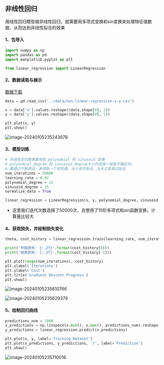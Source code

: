 ## 非线性回归

用线性回归模型做非线性回归，就需要用多项式变换和sin变换来处理特征值数据，从而达到非线性拟合的效果

#### 1、包导入

```python
import numpy as np
import pandas as pd
import matplotlib.pyplot as plt

from linear_regression import LinearRegression
```

#### 2、数据读取与展示

[数据下载](https://github.com/monarch-beluga/Study-Code/blob/master/Python/MachineLearning/data/non-linear-regression-x-y.csv)

```python
data = pd.read_csv('../data/non-linear-regression-x-y.csv')

x = data['x'].values.reshape((data.shape[0], 1))
y = data['y'].values.reshape((data.shape[0], 1))

plt.plot(x, y)
plt.show()
```

![image-20240105235243678](https://img2023.cnblogs.com/blog/2213660/202401/2213660-20240105235245750-1092508151.png)

#### 3、模型训练

```python
# 非线性回归就需要用到 polynomial 和 sinusoid 变换
# polynomial_degree 和 sinusoid_degree大小的选择一般是不确定的，
# 要通过不断调试，来得到一个好的值，太小会欠拟合，太大又容易过拟合
num_iterations = 50000
learning_rate = 0.02
polynomial_degree = 15
sinusoid_degree = 15
normalize_data = True

linear_regression = LinearRegression(x, y, polynomial_degree, sinusoid_degree, normalize_data)
```

- 这里我们迭代次数选择了50000次，且使用了15阶多项式和sin函数变换，计算量比较大

#### 4、获取损失，并绘制损失变化

```python
theta, cost_history = linear_regression.train(learning_rate, num_iterations)

print('开始损失: {:.2f}'.format(cost_history[0]))
print('结束损失: {:.2f}'.format(cost_history[-1]))

plt.plot(range(num_iterations), cost_history)
plt.xlabel('Iterations')
plt.ylabel('Cost')
plt.title('Gradient Descent Progress')
plt.show()
```

![image-20240105235610766](https://img2023.cnblogs.com/blog/2213660/202401/2213660-20240105235612671-1822852450.png)

![image-20240105235629379](https://img2023.cnblogs.com/blog/2213660/202401/2213660-20240105235631344-1875366166.png)

#### 5、绘制回归曲线

```python
predictions_num = 1000
x_predictions = np.linspace(x.min(), x.max(), predictions_num).reshape(predictions_num, 1);
y_predictions = linear_regression.predict(x_predictions)

plt.plot(x, y, label='Training Dataset')
plt.plot(x_predictions, y_predictions, 'r', label='Prediction')
plt.show()
```

![image-20240105235710016](https://img2023.cnblogs.com/blog/2213660/202401/2213660-20240105235711951-1193210584.png)

